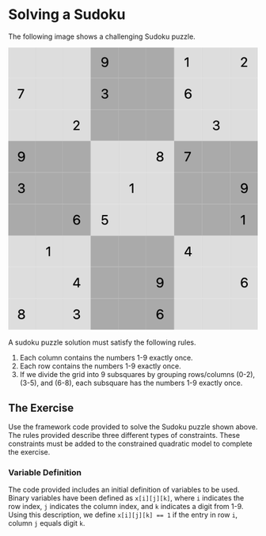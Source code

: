 # Solving a Sudoku

The following image shows a challenging Sudoku puzzle.

![Puzzle](assets/puzzle.png "Sudoku Puzzle")

A sudoku puzzle solution must satisfy the following rules.

1. Each column contains the numbers 1-9 exactly once.  
2. Each row contains the numbers 1-9 exactly once.  
3. If we divide the grid into 9 subsquares by grouping rows/columns (0-2),
 (3-5), and (6-8), each subsquare has the numbers 1-9
 exactly once.

## The Exercise

Use the framework code provided to solve the Sudoku puzzle shown above. The rules
provided describe three different types of constraints. These constraints must
be added to the constrained quadratic model to complete the exercise.

### Variable Definition

The code provided includes an initial definition of variables to be used.
Binary variables have been defined as `x[i][j][k]`, where `i` indicates the row
index, `j` indicates the column index, and `k` indicates a digit from 1-9.
Using this description, we define `x[i][j][k] == 1` if the entry in row `i`,
column `j` equals digit `k`.
